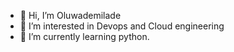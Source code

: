 - 👋 Hi, I’m Oluwademilade
- 👀 I’m interested in Devops and Cloud engineering
- 🌱 I’m currently learning python.

<!---
z3k9/z3k9 is a ✨ special ✨ repository because its `README.md` (this file) appears on your GitHub profile.
You can click the Preview link to take a look at your changes.
--->
